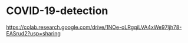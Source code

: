 # COVID-19-detection
https://colab.research.google.com/drive/1NOe-oLRgqiLVA4xWe97Ijh78-EASrud2?usp=sharing
